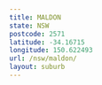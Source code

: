 ```yaml
---
title: MALDON
state: NSW
postcode: 2571
latitude: -34.16715
longitude: 150.622493
url: /nsw/maldon/
layout: suburb
---
```

